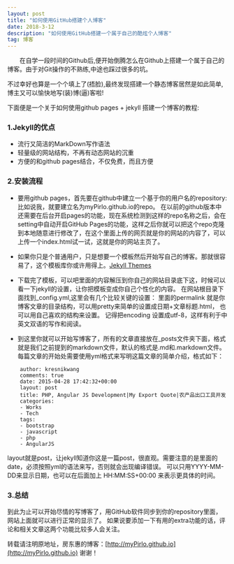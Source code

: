 ```yaml
---
layout: post
title: "如何使用GitHub搭建个人博客"
date: 2018-3-12 
description: "如何使用GitHub搭建一个属于自己的酷炫个人博客"
tag: 博客 
---   
```


　　在自学一段时间的Github后,便开始倒腾怎么在Github上搭建一个属于自己的博客。由于对Git操作的不熟练,中途也踩过很多的坑。

不过幸好也算是一个个填上了(捂脸),最终发现搭建一个静态博客居然是如此简单,博主又可以愉快地写(装)博(逼)客啦!

下面便是一个关于如何使用github pages + jekyll 搭建一个博客的教程:

### 1.Jekyll的优点

* 流行又简洁的MarkDown写作语法
* 轻量级的网站结构，不再有动态网站的沉重
* 方便的和github pages结合，不仅免费，而且方便　

### 2.安装流程  

* 要用github pages，首先要在github中建立一个基于你的用户名的repository: 比如说我，就要建立名为myPirlo.github.io的repo。
在以前的github版本中还需要在后台开启pages的功能，现在系统检测到这样的repo名称之后，会在setting中自动开启GitHub Pages的功能，这样之后你就可以把这个repo克隆到本地随意进行修改了，在这个里面上传的网页就是你的网站的内容了，可以上传一个index.html试一试，这就是你的网站主页了。

* 如果你只是个普通用户，只是想要一个模板然后开始写自己的博客。那就很容易了，这个模板库你或许用得上。<a href="https://link.zhihu.com/?target=http%3A//jekyllthemes.org/">Jekyll Themes</a>

* 下载完了模板，可以吧里面的内容解压到你自己的网站目录底下这，时候可以看一下jekyll的设置，让你把模板变成你自己个性化的内容。
在网站根目录下面找到_config.yml,这里会有几个比较关键的设置： 里面的permalink 就是你博客文章的目录结构，可以用pretty来简单的设置成日期+文章标题.html，
也可以用自己喜欢的结构来设置。 记得把encoding 设置成utf-8，这样有利于中英文双语的写作和阅读。

* 到这里你就可以开始写博客了，所有的文章直接放在_posts文件夹下面，格式就是我们之前提到的markdown文件，默认的格式是.md和.markdown文件。
每篇文章的开始处需要使用yml格式来写明这篇文章的简单介绍，格式如下：

```
    author: kresnikwang
    comments: true
    date: 2015-04-28 17:42:32+00:00
    layout: post
    title: PHP, Angular JS Development|My Export Quote|农产品出口工具开发
    categories:
    - Works
    - Tech
    tags:
    - bootstrap
    - javascript
    - php
    - AngularJS
```

layout就是post，让jekyll知道你这是一篇post，很直观。需要注意的是里面的date，必须按照yml的语法来写，否则就会出现编译错误。
可以只用YYYY-MM-DD来显示日期，也可以在后面加上 HH:MM:SS+00:00 来表示更具体的时间。

### 3.总结         

到此为止可以开始尽情的写博客了，用GitHub软件同步到你的repository里面，网站上面就可以进行正常的显示了。
如果说要添加一下有用的extra功能的话，评论和相关文章这两个功能比较多人会关注。

转载请注明原地址，房东惠的博客：[http://myPirlo.github.io](http://myPirlo.github.io) 谢谢！
